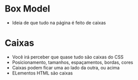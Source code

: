 # Box Model
* Ideia de que tudo na página é feito de caixas

# Caixas
* Você irá perceber que quase tudo são caixas do CSS
* Posicionamento, tamanhos, espaçamentos, bordas, cores
* Caixas podem ficar uma ao lado da outra, ou acima
* ELementos HTML são caixas